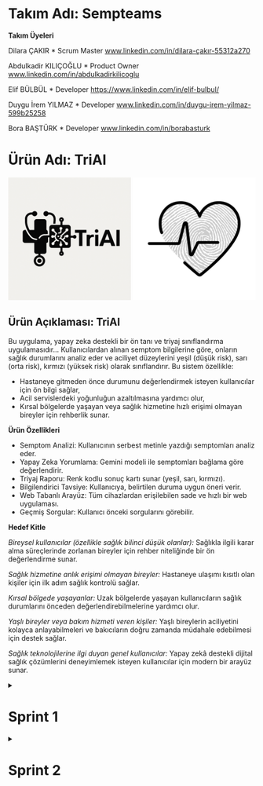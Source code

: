 # Takım Adı: Sempteams

**Takım Üyeleri**

Dilara ÇAKIR * Scrum Master  www.linkedin.com/in/dilara-çakır-55312a270

Abdulkadir KILIÇOĞLU * Product Owner  www.linkedin.com/in/abdulkadirkilicoglu

Elif BÜLBÜL * Developer  https://www.linkedin.com/in/elif-bulbul/

Duygu İrem YILMAZ * Developer  www.linkedin.com/in/duygu-irem-yilmaz-599b25258

Bora BAŞTÜRK * Developer  www.linkedin.com/in/borabasturk

# Ürün Adı: TriAI
<img src="bootcampFiles/general/headers/triai_major_logo.png" alt="triai" width="250"/> <img src="bootcampFiles/general/headers/triai_product_logo.png" alt="triai" width="250"/>


## Ürün Açıklaması: TriAI

Bu uygulama, yapay zeka destekli bir ön tanı ve triyaj sınıflandırma uygulamasıdır... 
Kullanıcılardan alınan semptom bilgilerine göre, onların sağlık durumlarını analiz eder ve aciliyet düzeylerini yeşil (düşük risk), sarı (orta risk), kırmızı (yüksek risk) olarak sınıflandırır.
Bu sistem özellikle:
- Hastaneye gitmeden önce durumunu değerlendirmek isteyen kullanıcılar için ön bilgi sağlar,
- Acil servislerdeki yoğunluğun azaltılmasına yardımcı olur,
- Kırsal bölgelerde yaşayan veya sağlık hizmetine hızlı erişimi olmayan bireyler için rehberlik sunar.


**Ürün Özellikleri**

- Semptom Analizi: Kullanıcının serbest metinle yazdığı semptomları analiz eder.
- Yapay Zeka Yorumlama: Gemini modeli ile semptomları bağlama göre değerlendirir.
- Triyaj Raporu: Renk kodlu sonuç kartı sunar (yeşil, sarı, kırmızı).
- Bilgilendirici Tavsiye: Kullanıcıya, belirtilen duruma uygun öneri verir.
- Web Tabanlı Arayüz: Tüm cihazlardan erişilebilen sade ve hızlı bir web uygulaması.
- Geçmiş Sorgular: Kullanıcı önceki sorgularını görebilir.

**Hedef Kitle**

*Bireysel kullanıcılar (özellikle sağlık bilinci düşük olanlar):*
Sağlıkla ilgili karar alma süreçlerinde zorlanan bireyler için rehber niteliğinde bir ön değerlendirme sunar.

*Sağlık hizmetine anlık erişimi olmayan bireyler:*
Hastaneye ulaşımı kısıtlı olan kişiler için ilk adım sağlık kontrolü sağlar.

*Kırsal bölgede yaşayanlar:*
Uzak bölgelerde yaşayan kullanıcıların sağlık durumlarını önceden değerlendirebilmelerine yardımcı olur.

*Yaşlı bireyler veya bakım hizmeti veren kişiler:*
Yaşlı bireylerin aciliyetini kolayca anlayabilmeleri ve bakıcıların doğru zamanda müdahale edebilmesi için destek sağlar.

*Sağlık teknolojilerine ilgi duyan genel kullanıcılar:*
Yapay zekâ destekli dijital sağlık çözümlerini deneyimlemek isteyen kullanıcılar için modern bir arayüz sunar.


<details>
    <summary><h1>Sprint 1</h1></summary>




<details>
    <summary><h3>Sprint 1 - App Screenshots</h3></summary>
  <table style="width: 100%;">
    <tr>
      <td colspan="4" style="text-align: center;"><h2> </h2></td>
    </tr>
    <tr>
      <td style="width: 25%;"><img src="bootcampFiles/sprintOne/screenshots/1.jpg" style="max-width: 100%; height: auto;"></td>
      <td style="width: 25%;"><img src="bootcampFiles/sprintOne/screenshots/2.jpg" style="max-width: 100%; height: auto;"></td>
    </tr>
  </table>
  </details>   


  <details>
    <summary><h3>Sprint 1 - Sprint Board Update Screenshots</h3></summary>
    <img src="bootcampFiles/sprintOne/boardupdate/1.jpg" style="max-width: 100%; height: auto;">
    <img src="bootcampFiles/sprintOne/boardupdate/2.jpg" style="max-width: 100%; height: auto;">
    <img src="bootcampFiles/sprintOne/boardupdate/3.jpg" style="max-width: 100%; height: auto;">
    <img src="bootcampFiles/sprintOne/boardupdate/4.jpg" style="max-width: 100%; height: auto;">
  </details>

  <details>
    <summary><h3>Sprint 1 - Proje Takip Aracı</h3></summary>
    <img src="bootcampFiles/sprintTwo/proje_takip/1.jpg" style="max-width: 100%; height: auto;">
  </details>


  - **Sprint Notes**:
    "İlk sprint sürecinde görev dağılımı yapıldı. Herkesten kod yazması istenmesi üzerine görevlerde ortak payda sağlanarak herkesin olağan uygunluk durumuna göre yapabilirlik seviyesine göre görevlerde rol alması sağlandı.
İlk olarak tasarımın canvada yapılmasına karar verildi."

  - **Sprint içinde beklenen puan tamamlama**: 13 puan
  - **Puan Tamamlama Mantığı**: "
| Ürün fikrinin ve vizyonunun netleştirilmesi | 3 SP | Araştırma ve ekip içi tartışmalar |
| Teknolojik altyapının belirlenmesi | 2 SP | LLM, frontend ve backend seçimleri |
| Semptom analiz akışının planlanması | 3 SP | Kullanıcıdan veri alma ve işleme |
| Gemini LLM kullanım araştırması | 3 SP | API + NLP senaryoları |
| UI mockup taslağı oluşturulması | 2 SP | Giriş ve sonuç ekranlarının temel taslağı |
  
  "
  - **Daily Scrum**: "
    
    •⁠  ⁠Platform: Google Meet  
    •⁠  ⁠Sıklık: Haftalık toplantılar  
    •⁠  ⁠İçerik:  
      - Kim ne yapıyor?  
      - Karşılaşılan engeller  
      - Sapmalar var mı?  
    •⁠  ⁠Notlar: WhatsApp üzerinden saklanmaktadır
  "
  - **Product Backlog URL:** 
  https://trello.com/b/ZeRCIMNF/trello-panom
  - **Sprint Review:**
    
    *Tamamlananlar:*
- Ürün fikri netleştirildi  
- Teknolojik yapı belirlendi  
- Semptom analiz mimarisi tanımlandı  
- Gemini LLM örnek istekleri araştırıldı  

*Eksik Kalanlar:*
- UI bileşenleri sadece taslak seviyesinde
    "

  - **Sprint Review Participants:** Dilara ÇAKIR, Abdulkadir KILIÇOĞLU, Elif BÜLBÜL, Duygu YILMAZ, Bora BAŞTÜRK 


# Sprint 1 - Retrospective 

## İyi Gidenler

- **Takım İçi İletişim Güçlüydü:**  
  Ekip üyeleri fikirlerini açıkça ifade edebildi ve karar alma süreçlerinde herkesin katkısı oldu. Bu durum fikir birliğine hızlı bir şekilde ulaşılmasını sağladı.

- **Görev Dağılımı Verimliydi:**  
  Görevler, ekip üyelerinin teknik yeterliliklerine ve uygunluk durumlarına göre dengeli şekilde dağıtıldı. Herkesin kodlama sürecine katkı sağlaması teşvik edildi ve büyük ölçüde başarıldı.

- **Sprint Hedeflerine Odaklanıldı:**  
  Ürün fikri, teknolojik yapı ve semptom analiz mimarisi gibi temel sprint hedefleri başarıyla tamamlandı. Önceden belirlenen story point’lerin çoğu yerine getirildi.

---

##  Geliştirilmesi Gerekenler

- **Daily Scrum Toplantı Frekansı Yetersizdi:**  
  Haftada yalnızca bir kez yapılan toplantılar, bazı sorunların geç fark edilmesine yol açtı. Daha sık toplantılar ile süreç daha kontrollü ilerleyebilirdi.

- **Dokümantasyon Eksikliği:**  
  WhatsApp üzerinden yapılan birçok teknik tartışma ve karar, GitHub veya ortak bir dokümantasyon alanına aktarılmadı. Bu durum bilgi kaybına ve takibin zorlaşmasına neden oldu.

- **UI Mockup Yetersiz Kaldı:**  
  Canva üzerinden sadece giriş ve sonuç ekranları tasarlandı. Kullanıcı deneyimi açısından daha fazla ekran taslağına ihtiyaç duyulmakta.

---

##  Aksiyon Adımları (Bir Sonraki Sprint İçin)

- **Daily Scrum Toplantıları Artırılacak:**  
  Haftada en az 2 kez kısa Google Meet toplantıları yapılacak. Bu toplantılarda görev durumu, engeller ve sapmalar değerlendirilecek.

- **GitHub Üzerinden Düzenli Dokümantasyon:**  
  Her ekip üyesi kendi sorumlu olduğu işi (kod, araştırma çıktısı, mimari çizimler vb.) haftalık olarak GitHub’a yükleyecek. Bu süreç Trello üzerinden kontrol edilecek.

- **UI Mockup Genişletilecek:**  
  Sadece giriş ve sonuç ekranları ile sınırlı kalmayacak şekilde; semptom girişi, analiz sonucu ve kullanıcı profili ekranları da tasarlanacak. Taslaklar Canva veya Figma üzerinden hazırlanacak ve GitHub’a yüklenecek.

  
</details>



<details>
    <summary><h1>Sprint 2</h1></summary>

<details>
    <summary><h3>Sprint 2 - App Screenshots</h3></summary>
  <table style="width: 100%;">
    <tr>
      <td colspan="4" style="text-align: center;"><h2> Ana Ekran Sayfaları</h2></td>
    </tr>
    <tr>
      <td style="width: 25%;"><img src="bootcampFiles/sprintTwo/screenshots/1.png" style="max-width: 100%; height: auto;"></td>
      <td style="width: 25%;"><img src="bootcampFiles/sprintTwo/screenshots/2.png" style="max-width: 100%; height: auto;"></td>
      <td style="width: 25%;"><img src="bootcampFiles/sprintTwo/screenshots/3.png" style="max-width: 100%; height: auto;"></td>
      <td style="width: 25%;"><img src="bootcampFiles/sprintTwo/screenshots/4.png" style="max-width: 100%; height: auto;"></td>
    </tr>
  </table>
  </details>

<details>
    <summary><h3>Sprint 2 - Sprint Board Update Screenshots</h3></summary>
    <img src="bootcampFiles/sprintTwo/boardupdate/1.png" style="max-width: 100%; height: auto;">
    <img src="bootcampFiles/sprintTwo/boardupdate/2.png" style="max-width: 100%; height: auto;">
    <img src="bootcampFiles/sprintTwo/boardupdate/3.png" style="max-width: 100%; height: auto;">
    <img src="bootcampFiles/sprintTwo/boardupdate/4.jpeg" style="max-width: 100%; height: auto;">
  </details>


 <details>
    <summary><h3>Sprint 2 - Proje Takip Aracı</h3></summary>
    <img src="bootcampFiles/sprintTwo/proje_takip/1.png" style="max-width: 100%; height: auto;">
  </details>

    
###  Sprint Notları

- Sprint 2'de temel amaç: API katmanının oluşturulması, veri tabanının tamamlanması ve arayüzün temel şemasının geliştirilmesiydi.
- Geri bildirim sisteminin ve kullanıcı rol mantığının kurulması hedeflendi.
- Kullanıcı rolleri (Admin, Doktor, Hemşire) için temel erişim kontrolleri ve ilgili endpointler oluşturuldu.

---

###  Tahmin Edilen Tamamlanacak Puan ve Tahmin Mantığı

| Task | Story Point (SP) | Tahmin Gerekçesi |
|------|------------------|------------------|
| Kullanıcı rolleri için veritabanı oluşturulması | 3 SP | Orta seviye, CRUD gerektiriyor |
| `FastAPI` ile authentication ve role-check yapısı | 5 SP | Kullanıcı doğrulama ve yönlendirme mantığı içeriyor |
| Doktor geri bildirim (feedback) modülünün geliştirilmesi | 5 SP | Hem frontend hem backend bağlantısı var |
| Prediction endpoint şeması tasarımı | 3 SP | Placeholder logic ve yönlendirme içeriyor |
| Arayüzde temel tasarım ve API bağlantı başlangıcı | 3 SP | Mobil responsive tasarım hazırlığı |

**Toplam SP:** 19 SP  
**Sprint hedefi başarı oranı:** %90 (Feedback'te kontrol fonksiyonu eksik olabilir)

---

###  Sprint Gelişmeleri (Sprint Board Updates)

| Durum | Task |
|-------|------|
| ✅ Yapıldı | Kullanıcı rolleri endpointleri (`/admin`) |
| ✅ Yapıldı | Geri bildirim API'leri (`/feedback`) |
| ✅ Yapıldı | Prediction API endpointleri (`/prediction`) |
| 🟡 Devam Ediyor | Arayüzün API bağlantıları (axios + test) |
| 🔲 Planlandı | LLM ile gerçek model bağlantısı |

---

###  Ekran Görüntüleri

>  `routers/` klasöründe yapılan modüler endpoint yapısı  
>  `feedback` formu veri modeli – `ModelFeedbackRequest`  
>  Trello Sprint Board'dan görev durumu ekranı  
>  Veritabanı şeması diyagramı (istenirse SS veya ERD şeması eklenebilir)

---
### Daily Scrum: 

•⁠ ⁠Platform: Google Meet

•⁠ ⁠Sıklık: Haftalık toplantılar

•⁠ ⁠İçerik:
- Kim ne yapıyor?  
- Karşılaşılan engeller  
- Sapmalar var mı?  

•⁠ ⁠Notlar: WhatsApp üzerinden saklanmaktadır 

•⁠Product Backlog URL: https://trello.com/b/ZeRCIMNF/trello-panom


###  Sprint Review

- Kullanıcı yönetimi ve rol bazlı erişim başarılı şekilde kuruldu.
- `FastAPI` üzerinden JSON tabanlı örnek veri ile testler yapıldı.
- Model prediction kısmı henüz placeholder durumunda, 3. sprintte LLM bağlantısı yapılacak.
- Doktor geri bildirimi ile yapay zekayı eğitmeye yönelik temel yapı tamamlandı.

---

###  Sprint Retrospective

| Soru | Yanıt |
|------|-------|
| **Ne iyi gitti?** | Backend API tasarımı planlandığı gibi tamamlandı. |
| **Ne geliştirilebilir?** | Arayüz ile API bağlantıları daha erken entegre edilebilirdi. |
| **Hangi engeller vardı?** | Ekipte birkaç kişi şehir dışındaydı, async ilerlemek zor oldu. |
| **İyileştirme önerisi?** | Erken testler ve otomasyon entegrasyonu planlandı. |







  

  </details>
